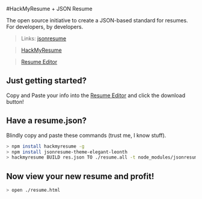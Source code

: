 #HackMyResume + JSON Resume

The open source initiative to create a JSON-based standard for resumes. For developers, by developers.

>Links:
>[jsonresume](https://jsonresume.org/)

>[HackMyResume](https://github.com/hacksalot/HackMyResume)

>[Resume Editor](http://registry.jsonresume.org/)


## Just getting started? 

Copy and Paste your info into the [Resume Editor](http://registry.jsonresume.org/) and click the download button!

## Have a resume.json? 

Blindly copy and paste these commands (trust me, I know stuff). 

```bash
> npm install hackmyresume -g
> npm install jsonresume-theme-elegant-leonth
> hackmyresume BUILD res.json TO ./resume.all -t node_modules/jsonresume-theme-elegant-leonth
```

## Now view your new resume and profit! 

```bash 
> open ./resume.html
```